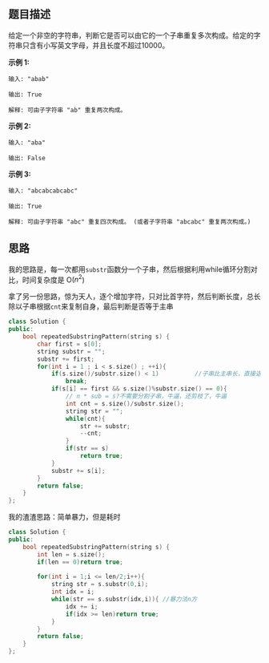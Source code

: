 ## 题目描述

给定一个非空的字符串，判断它是否可以由它的一个子串重复多次构成。给定的字符串只含有小写英文字母，并且长度不超过10000。

**示例 1:**

```
输入: "abab"

输出: True

解释: 可由子字符串 "ab" 重复两次构成。
```

**示例 2:**

```
输入: "aba"

输出: False
```

**示例 3:**

```
输入: "abcabcabcabc"

输出: True

解释: 可由子字符串 "abc" 重复四次构成。 (或者子字符串 "abcabc" 重复两次构成。)
```



## 思路

我的思路是，每一次都用`substr`函数分一个子串，然后根据利用while循环分割对比，时间复杂度是 O($n^2$) 

 拿了另一份思路，惊为天人，逐个增加字符，只对比首字符，然后判断长度，总长除以子串根据`cnt`来复制自身，最后判断是否等于主串

```CPP
class Solution {
public:
    bool repeatedSubstringPattern(string s) {
        char first = s[0];
        string substr = "";
        substr += first;
        for(int i = 1 ; i < s.size() ; ++i){
            if(s.size()/substr.size() < 1)          //子串比主串长，直接退出
                break;
            if(s[i] == first && s.size()%substr.size() == 0){ 
                // n * sub = s?不需要分割子串，牛逼，还剪枝了，牛逼
                int cnt = s.size()/substr.size();
                string str = "";
                while(cnt){
                    str += substr;
                    --cnt;
                }
                if(str == s)
                    return true;
            }
            substr += s[i];
        }
        return false;
    }
};
```

我的渣渣思路：简单暴力，但是耗时

```CPP
class Solution {
public:
    bool repeatedSubstringPattern(string s) {
        int len = s.size();
        if(len == 0)return true;
        
        for(int i = 1;i <= len/2;i++){
            string str = s.substr(0,i);
            int idx = i;
            while(str == s.substr(idx,i)){ //暴力法n方
                idx += i;
                if(idx >= len)return true;
            }
        }    
        return false;
    }
};
```

